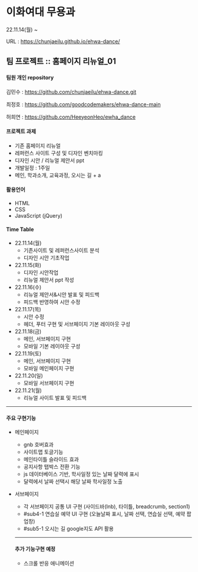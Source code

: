 # 이화여대 무용과
22.11.14(월) ~

URL : https://chunjaeilu.github.io/ehwa-dance/

## 팀 프로젝트 :: 홈페이지 리뉴얼_01

#### 팀원 개인 repository
김민수 : https://github.com/chunjaeilu/ehwa-dance.git

최정호 : https://github.com/goodcodemakers/ehwa-dance-main

허희연 : https://github.com/HeeyeonHeo/ewha_dance

#### 프로젝트 과제
- 기존 홈페이지 리뉴얼
- 레퍼런스 사이트 구성 및 디자인 벤치마킹
- 디자인 시안 / 리뉴얼 제안서 ppt
- 개발일정 : 1주일
- 메인, 학과소개, 교육과정, 오시는 길 + a

#### 활용언어
- HTML
- CSS
- JavaScript (jQuery)

#### Time Table
- 22.11.14(월)
  - 기존사이트 및 레퍼런스사이트 분석
  - 디자인 시안 기초작업
- 22.11.15(화)
  - 디자인 시안작업
  - 리뉴얼 제안서 ppt 작성
- 22.11.16(수)
  - 리뉴얼 제안서&시안 발표 및 피드백
  - 피드백 반영하여 시안 수정
- 22.11.17(목)
  - 시안 수정
  - 헤더, 푸터 구현 및 서브페이지 기본 레이아웃 구성
- 22.11.18(금)
  - 메인, 서브페이지 구현
  - 모바일 기본 레이아웃 구성
- 22.11.19(토)
  - 메인, 서브페이지 구현
  - 모바일 메인페이지 구현
- 22.11.20(일)
  - 모바일 서브페이지 구현
- 22.11.21(월)
  - 리뉴얼 사이트 발표 및 피드백
---
#### 주요 구현기능
- 메인페이지
  - gnb 호버효과
  - 사이트맵 토글기능
  - 메인타이틀 슬라이드 효과
  - 공지사항 탭박스 전환 기능
  - js 데이터베이스 기반, 학사일정 있는 날짜 달력에 표시
  - 달력에서 날짜 선택시 해당 날짜 학사일정 노출
- 서브페이지
  - 각 서브페이지 공통 UI 구현 (사이드바(lnb), 타이틀, breadcrumb, section1)
  - #sub4-1 연습실 예약 UI 구현 (오늘날짜 표시, 날짜 선택, 연습실 선택, 예약 팝업창)
  - #sub5-1 오시는 길 google지도 API 활용
  
  ---
  #### 추가 기능구현 예정
  - 스크롤 반응 애니메이션
